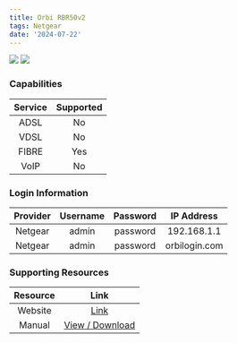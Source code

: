 ```yaml
---
title: Orbi RBR50v2
tags: Netgear
date: '2024-07-22'
---
```

<img src="https://www.netgear.com/support/cloudimage/1/11/123573/" class="modem_image">
<img src="{{ "assets/img/orbi_rbr50v2_rear.jpg" | relative_url }}" class="modem_image">

### Capabilities

| Service | Supported |
| :-: | :-: |
| ADSL | No |
| VDSL | No |
| FIBRE | Yes |
| VoIP | No |

### Login Information

| Provider | Username | Password | IP Address |
| :-: | :-: | :-: | :-: |
| Netgear | admin | password | 192.168.1.1 |
| Netgear | admin | password | orbilogin.com |

### Supporting Resources

| Resource | Link |
| :-: | :-: |
| Website | [Link](https://www.netgear.com/support/product/rbr50v2/) |
| Manual | [View / Download](https://www.downloads.netgear.com/files/GDC/RBK50/Orbi_UM_EN.pdf) |
